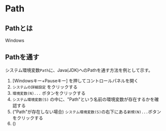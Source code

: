 # Path

## Pathとは

Windows

## Pathを通す

システム環境変数`Path`に、Java(JDK)へのPathを通す方法を例として示す。

1. [Windowsキー+Pauseキー] を押してコントロールパネルを開く
2. `システムの詳細設定` をクリックする
3. `環境変数(N)...` ボタンをクリックする
4. `システム環境変数(S)` の中に、"Path"という名前の環境変数が存在するかを確認する
5. ("Path"が存在しない場合) `システム環境変数(S)`の右下にある`新規(N)...`ボタンをクリックする
5. ()

